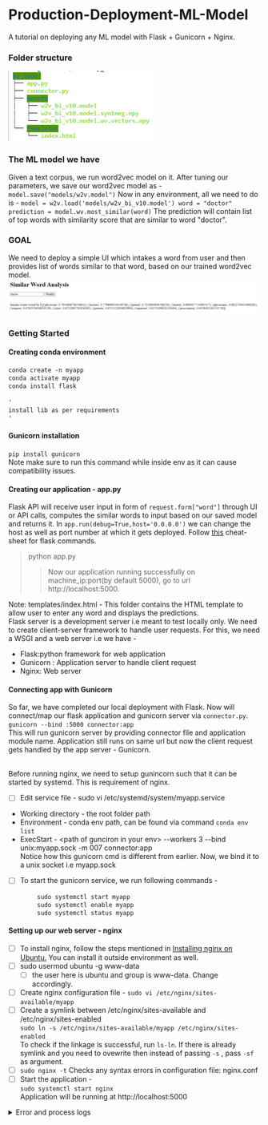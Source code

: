 # Production-Deployment-ML-Model
A tutorial on deploying any ML model with Flask + Gunicorn + Nginx.

### Folder structure ###
![](others/my_code_LIGHT.png)

### The ML model we have ###
Given a text corpus, we run word2vec model on it. After tuning our parameters, we save our word2vec model as -
              `model.save("models/w2v.model")`
Now in any environment, all we need to do is - 
    ```
    model = w2v.load('models/w2v_bi_v10.model')
    word = "doctor"
    prediction = model.wv.most_similar(word)
    ```
 The prediction will contain list of top words with similarity score that are similar to word "doctor".
 
 ### GOAL ###
 We need to deploy a simple UI which intakes a word from user and then provides list of words similar to that word, based on our trained word2vec model.
 ![This is what we want](others/UI.png)

### Getting Started ###

#### Creating conda environment ####
```
conda create -n myapp
conda activate myapp
conda install flask

'
install lib as per requirements
'
```

#### Gunicorn installation ####
`pip install gunicorn` <br/>
Note make sure to run this command while inside env as it can cause compatibility issues.

#### Creating our application - app.py ####
Flask API will receive user input in form of `request.form["word"]`  through UI or API calls, computes the similar words to input based on our saved model and returns it.
In `app.run(debug=True,host='0.0.0.0')` we can change the host as well as port number at which it gets deployed. Follow [this](https://www.codewithharry.com/blogpost/flask-cheatsheet) cheat-sheet for flask commands.
> python app.py
  >> Now our application running successfully on machine_ip:port(by default 5000), go to url http://localhost:5000.

Note: templates/index.html - This folder contains the HTML template to allow user to enter any word and displays the predictions. 
<br/>
Flask server is a development server i.e meant to test locally only. We need to create client-server framework to handle user requests. For this, we need a WSGI and a web server i.e we have - 
* Flask:python framework for web application
* Gunicorn : Application server to handle client request
* Nginx: Web server

#### Connecting app with Gunicorn ####
So far, we have completed our local deployment with Flask. Now will connect/map our flask application and gunicorn server via `connector.py`. <br/>
``` gunicorn --bind :5000 connector:app ```  <br/>
This will run gunicorn server by providing connector file and application module name. Application still runs on same url but now the client request gets handled by the app server - Gunicorn.

<br/>
Before running nginx, we need to setup gunincorn such that it can be started by systemd. This is requirement of nginx. 

- [ ] Edit service file - sudo vi /etc/systemd/system/myapp.service
* Working directory - the root folder path
* Environment - conda env path, can be found via command `conda env list`
* ExecStart - \<path of gunciron in your env\>  --workers 3  --bind unix:myapp.sock -m 007 connector:app
  <br/>  Notice how this gunicorn cmd is different from earlier. Now, we bind it to a unix socket i.e myapp.sock
- [ ]  To start the gunicorn service, we run following commands - 
  ```
          sudo systemctl start myapp
          sudo systemctl enable myapp
          sudo systemctl status myapp
  ```
  
#### Setting up our web server - nginx ####

- [ ] To install nginx, follow the steps mentioned in [Installing nginx on Ubuntu.](https://www.digitalocean.com/community/tutorials/how-to-install-nginx-on-ubuntu-18-04)
You can install it outside environment as well.
- [ ] sudo usermod ubuntu -g www-data
   - [ ] the user here is ubuntu and group is www-data. Change accordingly.
- [ ] Create nginx configuration file - `sudo vi /etc/nginx/sites-available/myapp`
- [ ] Create a symlink between /etc/nginx/sites-available and /etc/nginx/sites-enabled <br/>
   ```sudo ln -s /etc/nginx/sites-available/myapp /etc/nginx/sites-enabled``` <br/>
  To check if the linkage is successful, run `ls-ln`. If there is already symlink and you need to ovewrite then instead of passing `-s` , pass `-sf` as argument.
- [ ] `sudo nginx -t` Checks any syntax errors in configuration file: nginx.conf
- [ ] Start the application -
       <br/> ```sudo systemctl start nginx```<br/>
      Application will be running at http://localhost:5000

<details> <summary> Error and process logs </summary>
  * HELLO
</details>
